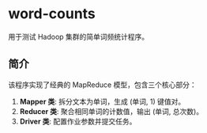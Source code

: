 # word-counts

用于测试 Hadoop 集群的简单词频统计程序。

## 简介

该程序实现了经典的 MapReduce 模型，包含三个核心部分：

1. **Mapper 类**: 拆分文本为单词，生成 (单词, 1) 键值对。
2. **Reducer 类**: 聚合相同单词的计数值，输出 (单词, 总次数)。
3. **Driver 类**: 配置作业参数并提交任务。
